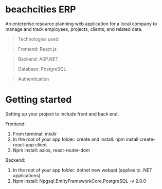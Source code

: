 # beachcities ERP
An enterprise resource planning web application for a local company to manage and track employees, projects, clients, and related data.
>Technologies used:

 >Frontend: React.js
 
 >Backend: ASP.NET
 
 >Database: PostgreSQL
 
 >Authentication
 
# Getting started
Setting up your project to include front and back end.

Frontend:
1. From terminal: mkdir <yourapp>
2. In the root of your app folder: create and install: npm install create-react-app client
3. Npm install: axios, react-router-dom

Backend: 
1. In the root of your app folder: dotnet new webapi (applies to .NET applications)
3. Npm install: Npgsql.EntityFrameworkCore.PostgreSQL -v 2.0.0
